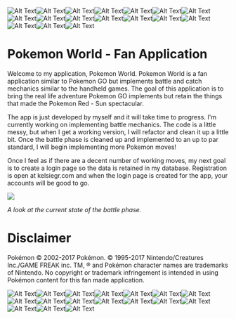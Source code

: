 
![Alt Text](https://github.com/gregory-kelsie/pokemon/blob/master/Readme%20Images/Pokeball.png)![Alt Text](https://github.com/gregory-kelsie/pokemon/blob/master/Readme%20Images/Pokeball.png)![Alt Text](https://github.com/gregory-kelsie/pokemon/blob/master/Readme%20Images/Pokeball.png)![Alt Text](https://github.com/gregory-kelsie/pokemon/blob/master/Readme%20Images/Pokeball.png)![Alt Text](https://github.com/gregory-kelsie/pokemon/blob/master/Readme%20Images/Pokeball.png)![Alt Text](https://github.com/gregory-kelsie/pokemon/blob/master/Readme%20Images/Pokeball.png)![Alt Text](https://github.com/gregory-kelsie/pokemon/blob/master/Readme%20Images/Pokeball.png)![Alt Text](https://github.com/gregory-kelsie/pokemon/blob/master/Readme%20Images/Pokeball.png)![Alt Text](https://github.com/gregory-kelsie/pokemon/blob/master/Readme%20Images/Pokeball.png)![Alt Text](https://github.com/gregory-kelsie/pokemon/blob/master/Readme%20Images/Pokeball.png)![Alt Text](https://github.com/gregory-kelsie/pokemon/blob/master/Readme%20Images/Pokeball.png)![Alt Text](https://github.com/gregory-kelsie/pokemon/blob/master/Readme%20Images/Pokeball.png)![Alt Text](https://github.com/gregory-kelsie/pokemon/blob/master/Readme%20Images/Pokeball.png)![Alt Text](https://github.com/gregory-kelsie/pokemon/blob/master/Readme%20Images/Pokeball.png)![Alt Text](https://github.com/gregory-kelsie/pokemon/blob/master/Readme%20Images/Pokeball.png)![Alt Text](https://github.com/gregory-kelsie/pokemon/blob/master/Readme%20Images/Pokeball.png)![Alt Text](https://github.com/gregory-kelsie/pokemon/blob/master/Readme%20Images/Pokeball.png)
<h1>Pokemon World - Fan Application</h1>



Welcome to my application, Pokemon World. Pokemon World is a fan application similar to Pokemon GO but implements battle and catch mechanics similar to the handheld games. The goal of this application is to bring the real life adventure Pokemon GO implements but retain the things that made the Pokemon Red - Sun spectacular.

The app is just developed by myself and it will take time to progress. I'm currently working on implementing battle mechanics. The code is a little messy, but when I get a working version, I will refactor and clean it up a little bit. Once the battle phase is cleaned up and implemented to an up to par standard, I will begin implementing more Pokemon moves!

Once I feel as if there are a decent number of working moves, my next goal is to create a login page so the data is retained in my database. Registration is open at kelsiegr.com and when the login page is created for the app, your accounts will be good to go.

<img src = "https://github.com/gregory-kelsie/pokemon/blob/master/Screenshots/battlegif.gif"/>

_A look at the current state of the battle phase._




# Disclaimer

Pokémon © 2002-2017 Pokémon. © 1995-2017 Nintendo/Creatures Inc./GAME FREAK inc. TM, ® and Pokémon character names are trademarks of Nintendo.
No copyright or trademark infringement is intended in using Pokémon content for this fan made application.

![Alt Text](https://github.com/gregory-kelsie/pokemon/blob/master/Readme%20Images/Pokeball.png)![Alt Text](https://github.com/gregory-kelsie/pokemon/blob/master/Readme%20Images/Pokeball.png)![Alt Text](https://github.com/gregory-kelsie/pokemon/blob/master/Readme%20Images/Pokeball.png)![Alt Text](https://github.com/gregory-kelsie/pokemon/blob/master/Readme%20Images/Pokeball.png)![Alt Text](https://github.com/gregory-kelsie/pokemon/blob/master/Readme%20Images/Pokeball.png)![Alt Text](https://github.com/gregory-kelsie/pokemon/blob/master/Readme%20Images/Pokeball.png)![Alt Text](https://github.com/gregory-kelsie/pokemon/blob/master/Readme%20Images/Pokeball.png)![Alt Text](https://github.com/gregory-kelsie/pokemon/blob/master/Readme%20Images/Pokeball.png)![Alt Text](https://github.com/gregory-kelsie/pokemon/blob/master/Readme%20Images/Pokeball.png)![Alt Text](https://github.com/gregory-kelsie/pokemon/blob/master/Readme%20Images/Pokeball.png)![Alt Text](https://github.com/gregory-kelsie/pokemon/blob/master/Readme%20Images/Pokeball.png)![Alt Text](https://github.com/gregory-kelsie/pokemon/blob/master/Readme%20Images/Pokeball.png)![Alt Text](https://github.com/gregory-kelsie/pokemon/blob/master/Readme%20Images/Pokeball.png)![Alt Text](https://github.com/gregory-kelsie/pokemon/blob/master/Readme%20Images/Pokeball.png)![Alt Text](https://github.com/gregory-kelsie/pokemon/blob/master/Readme%20Images/Pokeball.png)![Alt Text](https://github.com/gregory-kelsie/pokemon/blob/master/Readme%20Images/Pokeball.png)![Alt Text](https://github.com/gregory-kelsie/pokemon/blob/master/Readme%20Images/Pokeball.png)
